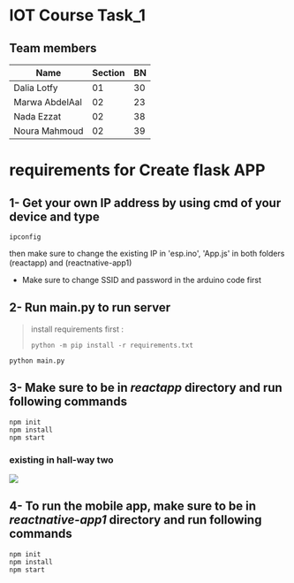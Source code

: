 # IOT Course Task_1

## Team members
| Name  | Section| BN |
| ------------- | ------------- |------------- |
|Dalia Lotfy| 01| 30|
|Marwa AbdelAal| 02| 23|
|Nada Ezzat |02 |38  |
|Noura Mahmoud |02 |39|


# requirements for Create flask APP

## 1- Get your own IP address by using cmd of your device and type 
```
ipconfig
```

then make sure to change the existing IP in 'esp.ino', 'App.js' in both folders (reactapp) and (reactnative-app1) 

- Make sure to change SSID and password in the arduino code first

<!-- ## 1- Create virtual Enviironment  -->
<!-- 
```
pip install virtualenv
virtualenv venv  
```

#### PS Don't forget to activate your virtual environment

#### In case working with windows activation may fail so check next link

[Activation](https://stackoverflow.com/questions/18713086/virtualenv-wont-activate-on-windows) -->

## 2- Run main.py to run server 

> install requirements first : 
> ```
> python -m pip install -r requirements.txt
> ```

```
python main.py
```
## 3- Make sure to be in *reactapp* directory and run following commands

```
npm init
npm install
npm start
```
### existing in hall-way two
![](/images/hallwaytwo.png)

## 4- To run the mobile app, make sure to be in *reactnative-app1* directory and run following commands

```
npm init
npm install
npm start
```
<!-- 
## Testing APIS
### 1- visit    http://localhost:8090/mapping   to see location predicted from Random Forest Classifier

### 2- visit    http://localhost:8090/data?STUDBME1="RSSI_Value"&STUDBME2="RSSI_Value"&iot="RSSI_Value"&CMP_LAB4="RSSI_Value"&CMP_LAB2="RSSI_Value"   to see location predicted from Random Forest Classifier -->



